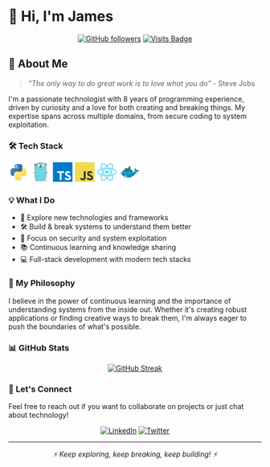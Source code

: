 # 👋 Hi, I'm James

<div align="center">
  
[![GitHub followers](https://img.shields.io/github/followers/Soliux?style=social)](https://github.com/Soliux)
[![Visits Badge](https://badges.pufler.dev/visits/Soliux/Soliux)](https://github.com/Soliux)

</div>

## 🚀 About Me

> *"The only way to do great work is to love what you do"* - Steve Jobs

I'm a passionate technologist with 8 years of programming experience, driven by curiosity and a love for both creating and breaking things. My expertise spans across multiple domains, from secure coding to system exploitation.

### 🛠️ Tech Stack

<p align="left">
<img src="https://raw.githubusercontent.com/devicons/devicon/master/icons/python/python-original.svg" alt="python" width="40" height="40"/>
<img src="https://raw.githubusercontent.com/devicons/devicon/master/icons/go/go-original.svg" alt="go" width="40" height="40"/>
<img src="https://raw.githubusercontent.com/devicons/devicon/master/icons/typescript/typescript-original.svg" alt="typescript" width="40" height="40"/>
<img src="https://raw.githubusercontent.com/devicons/devicon/master/icons/javascript/javascript-original.svg" alt="javascript" width="40" height="40"/>
<img src="https://raw.githubusercontent.com/devicons/devicon/master/icons/react/react-original.svg" alt="react" width="40" height="40"/>
<img src="https://raw.githubusercontent.com/devicons/devicon/master/icons/docker/docker-original.svg" alt="docker" width="40" height="40"/>
</p>

### 💡 What I Do

- 🔭 Explore new technologies and frameworks
- 🛠️ Build & break systems to understand them better
- 🔐 Focus on security and system exploitation
- 📚 Continuous learning and knowledge sharing
- 💻 Full-stack development with modern tech stacks

### 🌟 My Philosophy

I believe in the power of continuous learning and the importance of understanding systems from the inside out. Whether it's creating robust applications or finding creative ways to break them, I'm always eager to push the boundaries of what's possible.

### 📊 GitHub Stats

<div align="center">
  
[![GitHub Streak](https://github-readme-streak-stats.herokuapp.com/?user=Soliux&theme=dark)](https://github.com/Soliux)

</div>

### 🤝 Let's Connect

Feel free to reach out if you want to collaborate on projects or just chat about technology!

<div align="center">

[![LinkedIn](https://img.shields.io/badge/LinkedIn-Connect-blue)](https://linkedin.com/in/yourprofile)
[![Twitter](https://img.shields.io/badge/Twitter-Follow-1DA1F2)](https://twitter.com/yourprofile)

</div>

---
<div align="center">
  <i>⚡ Keep exploring, keep breaking, keep building! ⚡</i>
</div>